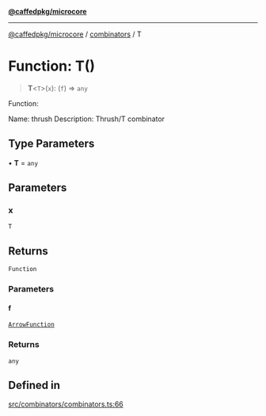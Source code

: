 [**@caffedpkg/microcore**](../../../README.md)

***

[@caffedpkg/microcore](../../../globals.md) / [combinators](../README.md) / T

# Function: T()

> **T**\<`T`\>(`x`): (`f`) => `any`

Function:

Name: thrush
Description: Thrush/T combinator

## Type Parameters

• **T** = `any`

## Parameters

### x

`T`

## Returns

`Function`

### Parameters

#### f

[`ArrowFunction`](../../../type-aliases/ArrowFunction.md)

### Returns

`any`

## Defined in

[src/combinators/combinators.ts:66](https://github.com/caffed/microcore/blob/3444f5042af4893783a848f270124aa74f8db032/src/combinators/combinators.ts#L66)
